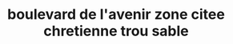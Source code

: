 ---
title: boulevard de l'avenir zone citee chretienne trou sable
url: /boulevard-de-lavenir-zone-citee-chretienne-trou-sable/
latitude: 19.436
longitude: -72.684
---